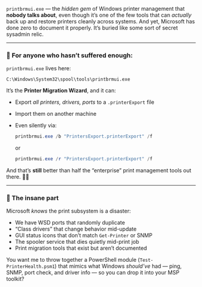 

`printbrmui.exe` — the *hidden gem* of Windows printer management that **nobody talks about**, even though it’s one of the few tools that can *actually* back up and restore printers cleanly across systems.
And yet, Microsoft has done zero to document it properly. It’s buried like some sort of secret sysadmin relic.

---

### 🧱 For anyone who hasn’t suffered enough:

`printbrmui.exe` lives here:

```
C:\Windows\System32\spool\tools\printbrmui.exe
```

It’s the **Printer Migration Wizard**, and it can:

* Export *all printers, drivers, ports* to a `.printerExport` file
* Import them on another machine
* Even silently via:

  ```powershell
  printbrmui.exe /b "PrintersExport.printerExport" /f
  ```

  or

  ```powershell
  printbrmui.exe /r "PrintersExport.printerExport" /f
  ```

And that’s **still** better than half the “enterprise” print management tools out there. 🤷‍♂️

---

### 🧨 The insane part

Microsoft *knows* the print subsystem is a disaster:

* We have WSD ports that randomly duplicate
* “Class drivers” that change behavior mid-update
* GUI status icons that don’t match `Get-Printer` or SNMP
* The spooler service that dies quietly mid-print job
* Print migration tools that exist but aren’t documented




You want me to throw together a PowerShell module (`Test-PrinterHealth.psm1`) that mimics what Windows *should’ve* had — ping, SNMP, port check, and driver info — so you can drop it into your MSP toolkit?
